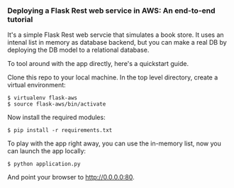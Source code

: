### Deploying a Flask Rest web service in AWS: An end-to-end tutorial

It's a simple Flask Rest web servcie that simulates a book store. It uses an intenal list in memory as database backend, but you can make a real DB by deploying the DB model to a relational database.

To tool around with the app directly, here's a quickstart guide. 

Clone this repo to your local machine. In the top level directory, create a virtual environment:
```
$ virtualenv flask-aws
$ source flask-aws/bin/activate
```
Now install the required modules:
```
$ pip install -r requirements.txt
```
To play with the app right away, you can use the in-memory list, now you can launch the app locally:
```
$ python application.py
```
And point your browser to http://0.0.0.0:80.
